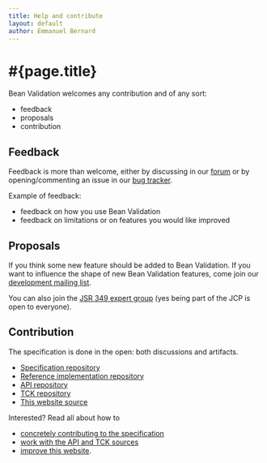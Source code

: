 ```yaml
---
title: Help and contribute
layout: default
author: Emmanuel Bernard
---
```


# #{page.title}

Bean Validation welcomes any contribution and of any sort:

* feedback
* proposals
* contribution

## Feedback

Feedback is more than welcome, either by discussing in our  [forum](https://forum.hibernate.org/viewforum.php?f=26) or by opening/commenting an issue in our [bug tracker](/issues).

Example of feedback:

* feedback on how you use Bean Validation
* feedback on limitations or on features you would like improved

## Proposals

If you think some new feature should be added to Bean Validation. If you want to influence the shape of new Bean Validation features, come join our [development mailing list](https://lists.jboss.org/mailman/listinfo/beanvalidation-dev).

You can also join the [JSR 349 expert group](http://www.jcp.org/en/jsr/egnom?id=349) (yes being part of the JCP is open to everyone).

## Contribution

The specification is done in the open: both discussions and artifacts.

* [Specification repository](https://github.com/beanvalidation/beanvalidation-spec)
* [Reference implementation repository](https://github.com/hibernate/hibernate-validator)
* [API repository](https://github.com/beanvalidation/beanvalidation-api)
* [TCK repository](https://github.com/beanvalidation/beanvalidation-tck)
* [This website source](https://github.com/beanvalidation/beanvalidation.org)

Interested? Read all about how to

* [concretely contributing to the specification](specification)
* [work with the API and TCK sources](coding)
* [improve this website](site).
